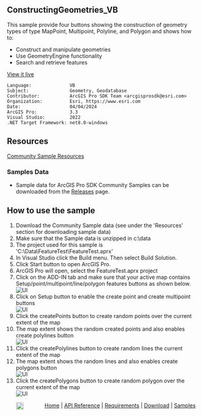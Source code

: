## ConstructingGeometries_VB

<!-- TODO: Write a brief abstract explaining this sample -->
 This sample provide four buttons showing the construction of geometry types of type MapPoint, Multipoint, Polyline, and Polygon and shows how to:  
 * Construct and manipulate geometries  
 * Use GeometryEngine functionality  
 * Search and retrieve features  
   


<a href="https://pro.arcgis.com/en/pro-app/sdk/" target="_blank">View it live</a>

<!-- TODO: Fill this section below with metadata about this sample-->
```
Language:              VB
Subject:               Geometry, Geodatabase
Contributor:           ArcGIS Pro SDK Team <arcgisprosdk@esri.com>
Organization:          Esri, https://www.esri.com
Date:                  04/04/2024
ArcGIS Pro:            3.3
Visual Studio:         2022
.NET Target Framework: net8.0-windows
```

## Resources

[Community Sample Resources](https://github.com/Esri/arcgis-pro-sdk-community-samples#resources)

### Samples Data

* Sample data for ArcGIS Pro SDK Community Samples can be downloaded from the [Releases](https://github.com/Esri/arcgis-pro-sdk-community-samples/releases) page.  

## How to use the sample
<!-- TODO: Explain how this sample can be used. To use images in this section, create the image file in your sample project's screenshots folder. Use relative url to link to this image using this syntax: ![My sample Image](FacePage/SampleImage.png) -->
1. Download the Community Sample data (see under the 'Resources' section for downloading sample data)
 2. Make sure that the Sample data is unzipped in c:\data   
 3. The project used for this sample is 'C:\Data\FeatureTest\FeatureTest.aprx'  
 4. In Visual Studio click the Build menu. Then select Build Solution.  
 5. Click Start button to open ArcGIS Pro.  
 6. ArcGIS Pro will open, select the FeatureTest.aprx project  
 7. Click on the ADD-IN tab and make sure that your active map contains Setup/point/multipoint/line/polygon features buttons as shown below.  
 ![UI](Screenshots/ScreenPoints.png)  
 8. Click on Setup button to enable the create point and create multipoint buttons   
 ![UI](Screenshots/ScreenPoint1.png)  
 9. Click the createPoints button to create random points over the current extent of the map  
 10. The map extent shows the random created points and also enables create polylines button  
 ![UI](Screenshots/ScreenPoint2.png)  
 11. Click the createPolylines button to create random lines the current extent of the map  
 12. The map extent shows the random lines and also enables create polygons button  
 ![UI](Screenshots/ScreenPoint3.png)  
 13. Click the createPolygons button to create random polygon over the current extent of the map  
 ![UI](Screenshots/ScreenPoint4.png)  
   

<!-- End -->

&nbsp;&nbsp;&nbsp;&nbsp;&nbsp;&nbsp;<img src="https://esri.github.io/arcgis-pro-sdk/images/ArcGISPro.png"  alt="ArcGIS Pro SDK for Microsoft .NET Framework" height = "20" width = "20" align="top"  >
&nbsp;&nbsp;&nbsp;&nbsp;&nbsp;&nbsp;&nbsp;&nbsp;&nbsp;&nbsp;&nbsp;&nbsp;
[Home](https://github.com/Esri/arcgis-pro-sdk/wiki) | <a href="https://pro.arcgis.com/en/pro-app/latest/sdk/api-reference" target="_blank">API Reference</a> | [Requirements](https://github.com/Esri/arcgis-pro-sdk/wiki#requirements) | [Download](https://github.com/Esri/arcgis-pro-sdk/wiki#installing-arcgis-pro-sdk-for-net) | <a href="https://github.com/esri/arcgis-pro-sdk-community-samples" target="_blank">Samples</a>
